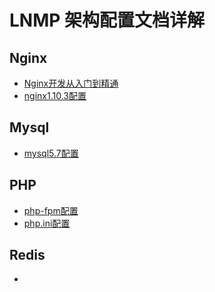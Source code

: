 # LNMP 架构配置文档详解

## Nginx
* [Nginx开发从入门到精通](http://tengine.taobao.org/book/index.html)
* [nginx1.10.3配置](https://github.com/xushuai1898/lnmp-doc/blob/master/Doc/nginx-1.10.3.conf)

## Mysql
* [mysql5.7配置]()

## PHP
* [php-fpm配置]()
* [php.ini配置]()

## Redis
* []()
